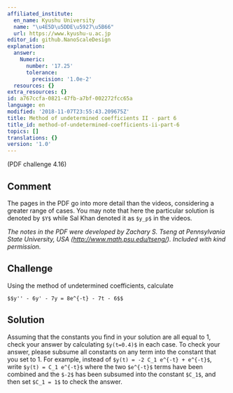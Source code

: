 ```yaml
---
affiliated_institute:
  en_name: Kyushu University
  name: "\u4E5D\u5DDE\u5927\u5B66"
  url: https://www.kyushu-u.ac.jp
editor_id: github.NanoScaleDesign
explanation:
  answer:
    Numeric:
      number: '17.25'
      tolerance:
        precision: '1.0e-2'
  resources: {}
extra_resources: {}
id: a767ccfa-0821-47fb-a7bf-002272fcc65a
language: en
modified: '2018-11-07T23:55:43.209675Z'
title: Method of undetermined coefficients II - part 6
title_id: method-of-undetermined-coefficients-ii-part-6
topics: []
translations: {}
version: '1.0'
---
```


(PDF challenge 4.16)

## Comment
The pages in the PDF go into more detail than the videos, considering a greater range of cases. You may note that here the particular solution is denoted by `$Y$` while Sal Khan denoted it as `$y_p$` in the videos.

*The notes in the PDF were developed by Zachary S. Tseng at Pennsylvania State University, USA (http://www.math.psu.edu/tseng/). Included with kind permission.*

## Challenge
Using the method of undetermined coefficients, calculate

`$$y'' - 6y' - 7y = 8e^{-t} - 7t - 6$$`

## Solution
Assuming that the constants you find in your solution are all equal to 1, check your answer by calculating `$y(t=0.4)$` in each case. To check your answer, please subsume all constants on any term into the constant that you set to 1. For example, instead of `$y(t) = -2 C_1 e^{-t} + e^{-t}$`, write `$y(t) = C_1 e^{-t}$` where the two `$e^{-t}$` terms have been combined and the `$-2$` has been subsumed into the constant `$C_1$`, and then set `$C_1 = 1$` to check the answer.


